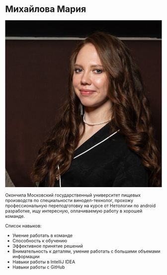 # Михайлова Мария

![](img/KHA_5683-min.jpg)

Окончила Московский государственный университет пищевых производств по специальности винодел-технолог,
прохожу профессиональную переподготовку на курсе от Нетологии по android разработке,
ищу интересную, оплачиваемую работу в хорошей команде.

Список навыков:
* Умение работать в команде
* Способность к обучению
* Эффективное принятие решений
* Внимательность к деталям, умение работать с большими объемами информации
* Навыки работы в IntelliJ IDEA
* Навыки работы c GitHub